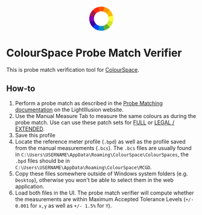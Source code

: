 <p align="center">
  <a href="https://www.google.com" target="_blank" rel="noopener noreferrer">
    <img width="64" src="color-spectrum.png" alt="Vite logo">
  </a>
</p>

# ColourSpace Probe Match Verifier

This is probe match verification tool for [ColourSpace].

## How-to

1. Perform a probe match as described in the [Probe Matching documentation](https://www.lightillusion.com/probe_matching.html) on the LightIllusion website.
2. Use the Manual Measure Tab to measure the same colours as during the probe match. Use can use these patch sets for [FULL](./Probe-Matching-Verification_FULL.csv) or [LEGAL / EXTENDED](./Probe-Matching-Verification_LEGAL_or_EXTENDED.csv).
3. Save this profile
4. Locate the reference meter profile (`.bpd`) as well as the profile saved from the manual measurements (`.bcs`). The `.bcs` files are usually found in `C:\Users\USERNAME\AppData\Roaming\ColourSpace\ColourSpaces`, the `.bpd` files should be in `C:\Users\USERNAME\AppData\Roaming\ColourSpace\MCGD`.
5. Copy these files somewhere outside of Windows system folders (e.g. `Desktop`), otherwise you won't be able to select them in the web application.
6. Load both files in the UI. The probe match verifier will compute whether the measurements are within Maximum Accepted Tolerance Levels (`+/- 0.001` for `x,y` as well as `+/- 1.5%` for `Y`).

[colourspace]: https://www.lightillusion.com/colourspace.html
